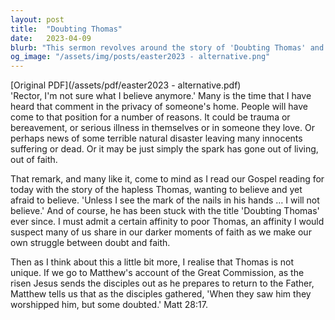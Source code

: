 ```yaml
---
layout: post
title:  "Doubting Thomas"
date:   2023-04-09
blurb: "This sermon revolves around the story of 'Doubting Thomas' and the struggle between doubt and faith. It discusses how people may question their beliefs due to various reasons, such as trauma, bereavement, or illness. The sermon emphasizes that doubt is a common part of faith, as even some of Jesus' disciples doubted him."
og_image: "/assets/img/posts/easter2023 - alternative.png"
---
```

[Original PDF](/assets/pdf/easter2023 - alternative.pdf)    
'Rector, I'm not sure what I believe anymore.' Many is the time that I have heard that comment in the privacy of someone's home. People will have come to that position for a number of reasons. It could be trauma or bereavement, or serious illness in themselves or in someone they love. Or perhaps news of some terrible natural disaster leaving many innocents suffering or dead. Or it may be just simply the spark has gone out of living, out of faith.

That remark, and many like it, come to mind as I read our Gospel reading for today with the story of the hapless Thomas, wanting to believe and yet afraid to believe. 'Unless I see the mark of the nails in his hands … I will not believe.' And of course, he has been stuck with the title 'Doubting Thomas' ever since. I must admit a certain affinity to poor Thomas, an affinity I would suspect many of us share in our darker moments of faith as we make our own struggle between doubt and faith.

Then as I think about this a little bit more, I realise that Thomas is not unique. If we go to Matthew's account of the Great Commission, as the risen Jesus sends the disciples out as he prepares to return to the Father, Matthew tells us that as the disciples gathered, 'When they saw him they worshipped him, but some doubted.' Matt 28:17.
